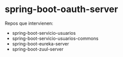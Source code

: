 # spring-boot-oauth-server

Repos que intervienen:
- spring-boot-servicio-usuarios
- spring-boot-servicio-usuarios-commons
- spring-boot-eureka-server
- spring-boot-zuul-server
